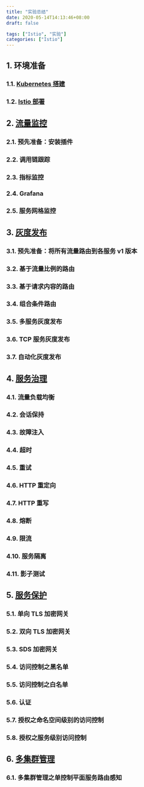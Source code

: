 ```yaml
---
title: "实验总结"
date: 2020-05-14T14:13:46+08:00
draft: false

tags: ["Istio", "实验"]
categories: ["Istio"]
---
```


## 1. 环境准备

### 1.1. [Kubernetes 搭建](https://garroshh.me/kubeadm%E6%90%AD%E5%BB%BAkubernetes%E9%9B%86%E7%BE%A4/)

### 1.2. [Istio 部署](https://garroshh.me/istio-%E5%AE%89%E8%A3%85/)

## 2. [流量监控](https://garroshh.me/%E6%B5%81%E9%87%8F%E7%9B%91%E6%8E%A7/)

### 2.1. 预先准备：安装插件

### 2.2. 调用链跟踪

### 2.3. 指标监控

### 2.4. Grafana

### 2.5. 服务网格监控

## 3. [灰度发布](https://garroshh.me/%E7%81%B0%E5%BA%A6%E5%8F%91%E5%B8%83/)

### 3.1. 预先准备：将所有流量路由到各服务 v1 版本

### 3.2. 基于流量比例的路由

### 3.3. 基于请求内容的路由

### 3.4. 组合条件路由

### 3.5. 多服务灰度发布

### 3.6. TCP 服务灰度发布

### 3.7. 自动化灰度发布

## 4. [服务治理](https://garroshh.me/%E6%9C%8D%E5%8A%A1%E6%B2%BB%E7%90%86/)

### 4.1. 流量负载均衡

### 4.2. 会话保持

### 4.3. 故障注入

### 4.4. 超时

### 4.5. 重试

### 4.6. HTTP 重定向

### 4.7. HTTP 重写

### 4.8. 熔断

### 4.9. 限流

### 4.10. 服务隔离

### 4.11. 影子测试

## 5. [服务保护](https://garroshh.me/%E6%9C%8D%E5%8A%A1%E4%BF%9D%E6%8A%A4/)

### 5.1. 单向 TLS 加密网关

### 5.2. 双向 TLS 加密网关

### 5.3. SDS 加密网关

### 5.4. 访问控制之黑名单

### 5.5. 访问控制之白名单

### 5.6. 认证

### 5.7. 授权之命名空间级别的访问控制

### 5.8. 授权之服务级别访问控制

## 6. [多集群管理](https://garroshh.me/%E5%A4%9A%E9%9B%86%E7%BE%A4%E7%AE%A1%E7%90%86/)

### 6.1. 多集群管理之单控制平面服务路由感知